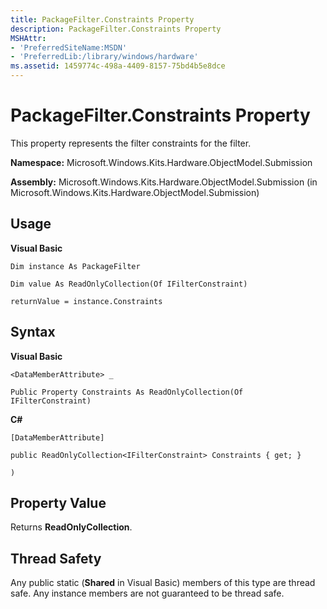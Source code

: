 ```yaml
---
title: PackageFilter.Constraints Property
description: PackageFilter.Constraints Property
MSHAttr:
- 'PreferredSiteName:MSDN'
- 'PreferredLib:/library/windows/hardware'
ms.assetid: 1459774c-498a-4409-8157-75bd4b5e8dce
---
```


# PackageFilter.Constraints Property


This property represents the filter constraints for the filter.

**Namespace:** Microsoft.Windows.Kits.Hardware.ObjectModel.Submission

**Assembly:** Microsoft.Windows.Kits.Hardware.ObjectModel.Submission (in Microsoft.Windows.Kits.Hardware.ObjectModel.Submission)

## <span id="Usage"></span><span id="usage"></span><span id="USAGE"></span>Usage


**Visual Basic**

`Dim instance As PackageFilter`

`Dim value As ReadOnlyCollection(Of IFilterConstraint)`

`returnValue = instance.Constraints`

## <span id="Syntax"></span><span id="syntax"></span><span id="SYNTAX"></span>Syntax


**Visual Basic**

`<DataMemberAttribute> _`

`Public Property Constraints As ReadOnlyCollection(Of IFilterConstraint)`

**C#**

`[DataMemberAttribute]`

`public ReadOnlyCollection<IFilterConstraint> Constraints { get; }`

`)`

## <span id="Property_Value"></span><span id="property_value"></span><span id="PROPERTY_VALUE"></span>Property Value


Returns **ReadOnlyCollection**.

## <span id="Thread_Safety"></span><span id="thread_safety"></span><span id="THREAD_SAFETY"></span>Thread Safety


Any public static (**Shared** in Visual Basic) members of this type are thread safe. Any instance members are not guaranteed to be thread safe.

 

 






